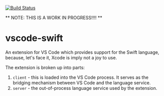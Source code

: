 [![Build Status](https://travis-ci.org/owensd/vscode-swift.svg?branch=master)](https://travis-ci.org/owensd/vscode-swift)

** NOTE: THIS IS A WORK IN PROGRESS!!!! **

# vscode-swift
An extension for VS Code which provides support for the Swift language, because, let's
face it, Xcode is imply not a joy to use.

The extension is broken up into parts:

  1. `client` - this is loaded into the VS Code process. It serves as the bridging
     mechanism between VS Code and the language service.
  2. `server` - the out-of-process language service used by the extension.
